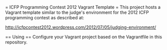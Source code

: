 = ICFP Programming Contest 2012 Vagrant Template =
This project hosts a Vagrant template similar to the judge's environment for the
2012 ICFP programming contest as described at:

  http://icfpcontest2012.wordpress.com/2012/07/05/judging-environment/


== Using ==
Configure your Vagrant project based on the Vagrantfile in this repository.
